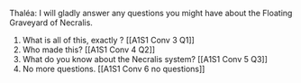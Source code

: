 Thaléa: I will gladly answer any questions you might have about the Floating Graveyard of Necralis. 

1. What is all of this, exactly ? [[A1S1 Conv 3 Q1]]
2. Who made this? [[A1S1 Conv 4 Q2]]
3. What do you know about the Necralis system? [[A1S1 Conv 5 Q3]]
4. No more questions. [[A1S1 Conv 6 no questions]]